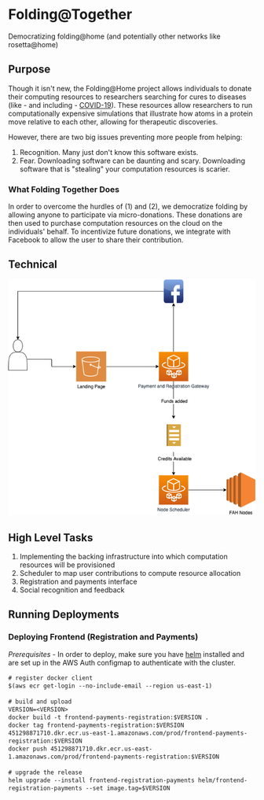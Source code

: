 # Folding@Together

Democratizing folding@home (and potentially other networks like rosetta@home)

## Purpose

Though it isn't new, the Folding@Home project allows individuals to donate their computing resources to researchers searching for cures to diseases (like - and including - [COVID-19](https://foldingathome.org/covid19/)). These resources allow researchers to run computationally expensive simulations that illustrate how atoms in a protein move relative to each other, allowing for therapeutic discoveries.

However, there are two big issues preventing more people from helping:

1. Recognition. Many just don't know this software exists.
2. Fear. Downloading software can be daunting and scary. Downloading software that is "stealing" your computation resources is scarier.

### What Folding Together Does

In order to overcome the hurdles of (1) and (2), we democratize folding by allowing anyone to participate via micro-donations. These donations are then used to purchase computation resources on the cloud on the individuals' behalf. To incentivize future donations, we integrate with Facebook to allow the user to share their contribution.

## Technical

![architecture diagram](img/arch-diagram.png)

## High Level Tasks

1. Implementing the backing infrastructure into which computation resources will be provisioned
2. Scheduler to map user contributions to compute resource allocation
3. Registration and payments interface
4. Social recognition and feedback

## Running Deployments
### Deploying Frontend (Registration and Payments)
_Prerequisites_ - In order to deploy, make sure you have [helm](https://helm.sh/) installed and are set up in the AWS Auth configmap to authenticate with the cluster.
```
# register docker client
$(aws ecr get-login --no-include-email --region us-east-1)

# build and upload
VERSION=<VERSION>
docker build -t frontend-payments-registration:$VERSION .
docker tag frontend-payments-registration:$VERSION 451298871710.dkr.ecr.us-east-1.amazonaws.com/prod/frontend-payments-registration:$VERSION
docker push 451298871710.dkr.ecr.us-east-1.amazonaws.com/prod/frontend-payments-registration:$VERSION

# upgrade the release
helm upgrade --install frontend-registration-payments helm/frontend-registration-payments --set image.tag=$VERSION
```
